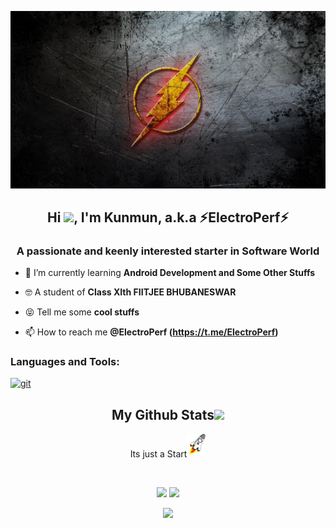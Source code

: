 <p align="center">
<img src="https://github.com/ElectroPerf/ElectroPerf/blob/main/header.png" />

</p align="center">
<h2 align="center">Hi <img src="https://raw.githubusercontent.com/MartinHeinz/MartinHeinz/master/wave.gif" width="30px">, I'm Kunmun, a.k.a ⚡ElectroPerf⚡</h2>
<h3 align="center">A passionate and keenly interested starter in Software World</h3>

- 🌱 I’m currently learning **Android Development and Some Other Stuffs**

- 🤓 A student of **Class XIth FIITJEE BHUBANESWAR**

- 😝 Tell me some **cool stuffs**

- 📫 How to reach me **@ElectroPerf (https://t.me/ElectroPerf)**

<h3 align="left">Languages and Tools:</h3>
<p align="left"> <a href="https://git-scm.com/" target="_blank"> <img src="https://www.vectorlogo.zone/logos/git-scm/git-scm-icon.svg" alt="git" width="40" height="40"/> </a> </p>

<h2 align="center">
  My Github Stats<img src="https://media.giphy.com/media/VgCDAzcKvsR6OM0uWg/giphy.gif" width="50">
</h2>
<p align="center">
  Its just a Start<img src="https://github.com/ElectroPerf/ElectroPerf/blob/main/1980519.png" width="30">
</p>
  
<br>
<p align = "center">
  <img  src = "https://github-readme-stats.vercel.app/api?username=ElectroPerf&show_icons=true&theme=radical&line_height=27">
  <img src = "https://github-readme-stats.vercel.app/api/top-langs/?username=ElectroPerf&hide=css,java,html&theme=radical">
</p>
<p align = "center">
 
 <img  src="https://github-readme-streak-stats.herokuapp.com/?user=ElectroPerf&show_icons=true&locale=en&layout=compact&theme=radical&line_height=0" />
</p> 
